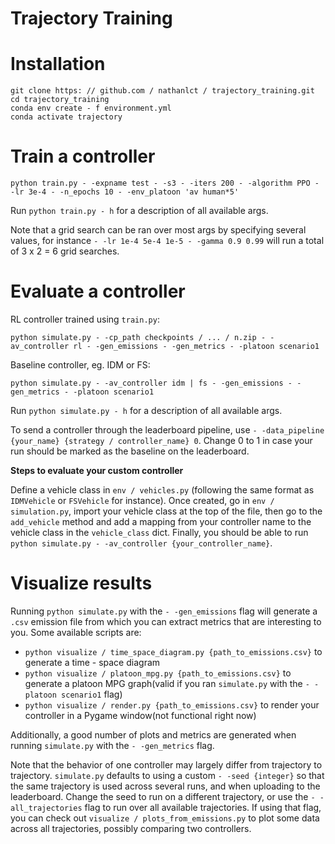 # Trajectory Training

# Installation

```
git clone https: // github.com / nathanlct / trajectory_training.git
cd trajectory_training
conda env create - f environment.yml
conda activate trajectory
```

# Train a controller

```
python train.py - -expname test - -s3 - -iters 200 - -algorithm PPO - -lr 3e-4 - -n_epochs 10 - -env_platoon 'av human*5'
```

Run `python train.py - h` for a description of all available args.

Note that a grid search can be ran over most args by specifying several values, for instance `- -lr 1e-4 5e-4 1e-5 - -gamma 0.9 0.99` will run a total of 3 x 2 = 6 grid searches.

# Evaluate a controller

RL controller trained using `train.py`:

```
python simulate.py - -cp_path checkpoints / ... / n.zip - -av_controller rl - -gen_emissions - -gen_metrics - -platoon scenario1
```

Baseline controller, eg. IDM or FS:

```
python simulate.py - -av_controller idm | fs - -gen_emissions - -gen_metrics - -platoon scenario1
```

Run `python simulate.py - h` for a description of all available args.

To send a controller through the leaderboard pipeline, use `- -data_pipeline {your_name} {strategy / controller_name} 0`.
Change 0 to 1 in case your run should be marked as the baseline on the leaderboard.

**Steps to evaluate your custom controller**

Define a vehicle class in `env / vehicles.py` (following the same format as `IDMVehicle` or `FSVehicle` for instance). Once created, go in `env / simulation.py`, import your vehicle class at the top of the file, then go to the `add_vehicle` method and add a mapping from your controller name to the vehicle class in the `vehicle_class` dict. Finally, you should be able to run `python simulate.py - -av_controller {your_controller_name}`.

# Visualize results

Running `python simulate.py` with the `- -gen_emissions` flag will generate a `.csv` emission file from which you can extract metrics that are interesting to you. Some available scripts are:

-   `python visualize / time_space_diagram.py {path_to_emissions.csv}` to generate a time - space diagram
-   `python visualize / platoon_mpg.py {path_to_emissions.csv}` to generate a platoon MPG graph(valid if you ran `simulate.py` with the `- -platoon scenario1` flag)
-   `python visualize / render.py {path_to_emissions.csv}` to render your controller in a Pygame window(not functional right now)

Additionally, a good number of plots and metrics are generated when running `simulate.py` with the `- -gen_metrics` flag.

Note that the behavior of one controller may largely differ from trajectory to trajectory. `simulate.py` defaults to using a custom `- -seed {integer}` so that the same trajectory is used across several runs, and when uploading to the leaderboard. Change the seed to run on a different trajectory, or use the `- -all_trajectories` flag to run over all available trajectories. If using that flag, you can check out `visualize / plots_from_emissions.py` to plot some data across all trajectories, possibly comparing two controllers.
